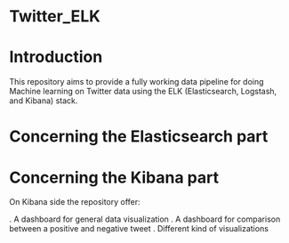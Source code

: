 # Twitter_ELK
# Introduction
This repository aims to provide a fully working data pipeline for doing Machine learning on Twitter data using the ELK (Elasticsearch, Logstash, and Kibana) stack.
# Concerning the Elasticsearch part
# Concerning the Kibana part
On Kibana side the repository offer:

. A dashboard for general data visualization
. A dashboard for comparison between a positive and negative tweet
. Different kind of visualizations
